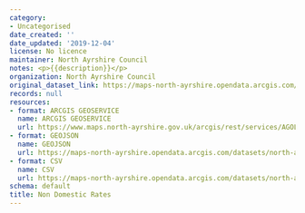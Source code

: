 ```yaml
---
category:
- Uncategorised
date_created: ''
date_updated: '2019-12-04'
license: No licence
maintainer: North Ayrshire Council
notes: <p>{{description}}</p>
organization: North Ayrshire Council
original_dataset_link: https://maps-north-ayrshire.opendata.arcgis.com/maps/north-ayrshire::non-domestic-rates
records: null
resources:
- format: ARCGIS GEOSERVICE
  name: ARCGIS GEOSERVICE
  url: https://www.maps.north-ayrshire.gov.uk/arcgis/rest/services/AGOL/Open_Data_Portal3/MapServer/33
- format: GEOJSON
  name: GEOJSON
  url: https://maps-north-ayrshire.opendata.arcgis.com/datasets/north-ayrshire::non-domestic-rates.geojson?outSR=%7B%22latestWkid%22%3A27700%2C%22wkid%22%3A27700%7D
- format: CSV
  name: CSV
  url: https://maps-north-ayrshire.opendata.arcgis.com/datasets/north-ayrshire::non-domestic-rates.csv?outSR=%7B%22latestWkid%22%3A27700%2C%22wkid%22%3A27700%7D
schema: default
title: Non Domestic Rates
---
```

